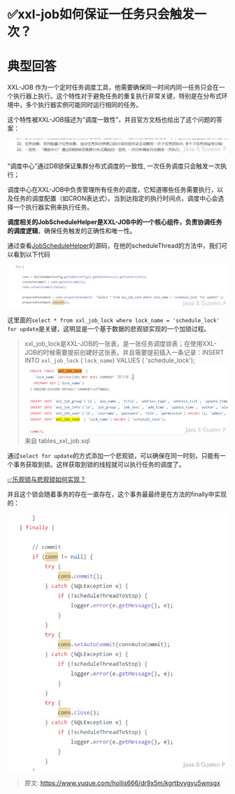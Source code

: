 # ✅xxl-job如何保证一任务只会触发一次？


# 典型回答

XXL-JOB 作为一个定时任务调度工具，他需要确保同一时间内同一任务只会在一个执行器上执行。这个特性对于避免任务的重复执行非常关键，特别是在分布式环境中，多个执行器实例可能同时运行相同的任务。

这个特性被XXL-JOB描述为“调度一致性”，并且官方文档也给出了这个问题的答案：

![image.png](./img/YjGUYOAarlomeqtN/1710564674184-dfedd5ba-42ca-47b3-bd17-320fffdf56b1-887791.png)

“调度中心”通过DB锁保证集群分布式调度的一致性, 一次任务调度只会触发一次执行；

调度中心在XXL-JOB中负责管理所有任务的调度，它知道哪些任务需要执行，以及任务的调度配置（如CRON表达式）。当到达指定的执行时间点，调度中心会选择一个执行器实例来执行任务。

**调度相关的JobScheduleHelper是XXL-JOB中的一个核心组件，负责协调任务的调度逻辑**，确保任务触发的正确性和唯一性。

通过查看[JobScheduleHelper](https://github.com/xuxueli/xxl-job/blob/master/xxl-job-admin/src/main/java/com/xxl/job/admin/core/thread/JobScheduleHelper.java)的源码，在他的scheduleThread的方法中，我们可以看到以下代码

![image.png](./img/YjGUYOAarlomeqtN/1710564986617-bbb1962c-bb28-491c-9f7e-368853e8152b-115140.png)

这里面的`select * from xxl_job_lock where lock_name = 'schedule_lock' for update`是关键，这明显是一个基于数据的悲观锁实现的一个加锁过程。

>  xxl_job_lock是XXL-JOB的一张表，是一张任务调度锁表；在使用XXL-JOB的时候需要提前创建好这张表。并且需要提前插入一条记录：INSERT INTO `xxl_job_lock` ( `lock_name`) VALUES ( 'schedule_lock');
> ![image.png](./img/YjGUYOAarlomeqtN/1710565454303-ac6840b6-2f6a-4840-a16b-7e23c5494210-512405.png)
> 来自 tables_xxl_job.sql


通过`select for update`的方式添加一个悲观锁，可以确保在同一时刻，只能有一个事务获取到锁。这样获取到锁的线程就可以执行任务的调度了。

[✅乐观锁与悲观锁如何实现？](https://www.yuque.com/hollis666/dr9x5m/ionc18?view=doc_embed)

并且这个锁会随着事务的存在一直存在，这个事务最最终是在方法的finally中实现的：

![image.png](./img/YjGUYOAarlomeqtN/1710565086585-609ec2ef-0176-43ad-b484-7fb170a08c3a-378892.png)




> 原文: <https://www.yuque.com/hollis666/dr9x5m/kgrtbyygyu5wnsgx>